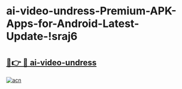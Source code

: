 # ai-video-undress-Premium-APK-Apps-for-Android-Latest-Update-!sraj6

# <h2><a href="https://s3k7i5.esa.edu.pl?title=ai-video-undress&ref=sraj6">🔗👉 🔴 ai-video-undress</a></h2>

[![acn](https://github.com/user-attachments/assets/0f9c940e-d8b0-45ae-aac7-cd30a18b3e1c)](https://s3k7i5.esa.edu.pl?title=ai-video-undress&ref=sraj6)

